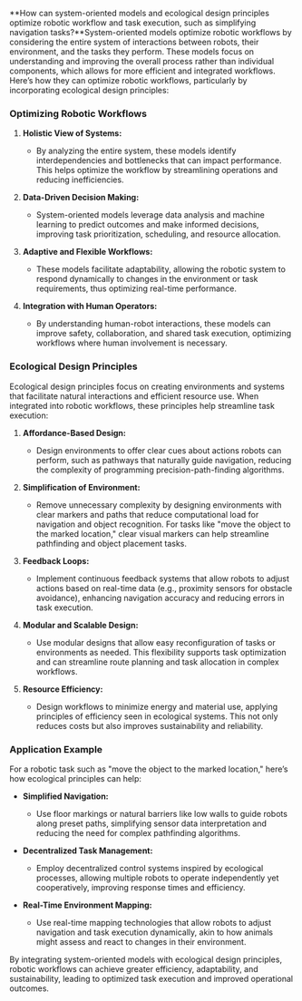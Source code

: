 **How can system-oriented models and ecological design principles optimize robotic workflow and task execution, such as simplifying navigation tasks?**System-oriented models optimize robotic workflows by considering the entire system of interactions between robots, their environment, and the tasks they perform. These models focus on understanding and improving the overall process rather than individual components, which allows for more efficient and integrated workflows. Here’s how they can optimize robotic workflows, particularly by incorporating ecological design principles:

### Optimizing Robotic Workflows

1. **Holistic View of Systems:**
   - By analyzing the entire system, these models identify interdependencies and bottlenecks that can impact performance. This helps optimize the workflow by streamlining operations and reducing inefficiencies.

2. **Data-Driven Decision Making:**
   - System-oriented models leverage data analysis and machine learning to predict outcomes and make informed decisions, improving task prioritization, scheduling, and resource allocation.

3. **Adaptive and Flexible Workflows:**
   - These models facilitate adaptability, allowing the robotic system to respond dynamically to changes in the environment or task requirements, thus optimizing real-time performance.

4. **Integration with Human Operators:**
   - By understanding human-robot interactions, these models can improve safety, collaboration, and shared task execution, optimizing workflows where human involvement is necessary.

### Ecological Design Principles

Ecological design principles focus on creating environments and systems that facilitate natural interactions and efficient resource use. When integrated into robotic workflows, these principles help streamline task execution:

1. **Affordance-Based Design:**
   - Design environments to offer clear cues about actions robots can perform, such as pathways that naturally guide navigation, reducing the complexity of programming precision-path-finding algorithms.

2. **Simplification of Environment:**
   - Remove unnecessary complexity by designing environments with clear markers and paths that reduce computational load for navigation and object recognition. For tasks like "move the object to the marked location," clear visual markers can help streamline pathfinding and object placement tasks.

3. **Feedback Loops:**
   - Implement continuous feedback systems that allow robots to adjust actions based on real-time data (e.g., proximity sensors for obstacle avoidance), enhancing navigation accuracy and reducing errors in task execution.

4. **Modular and Scalable Design:**
   - Use modular designs that allow easy reconfiguration of tasks or environments as needed. This flexibility supports task optimization and can streamline route planning and task allocation in complex workflows.

5. **Resource Efficiency:**
   - Design workflows to minimize energy and material use, applying principles of efficiency seen in ecological systems. This not only reduces costs but also improves sustainability and reliability.

### Application Example

For a robotic task such as "move the object to the marked location," here’s how ecological principles can help:

- **Simplified Navigation:**
  - Use floor markings or natural barriers like low walls to guide robots along preset paths, simplifying sensor data interpretation and reducing the need for complex pathfinding algorithms.

- **Decentralized Task Management:**
  - Employ decentralized control systems inspired by ecological processes, allowing multiple robots to operate independently yet cooperatively, improving response times and efficiency.

- **Real-Time Environment Mapping:**
  - Use real-time mapping technologies that allow robots to adjust navigation and task execution dynamically, akin to how animals might assess and react to changes in their environment.

By integrating system-oriented models with ecological design principles, robotic workflows can achieve greater efficiency, adaptability, and sustainability, leading to optimized task execution and improved operational outcomes.